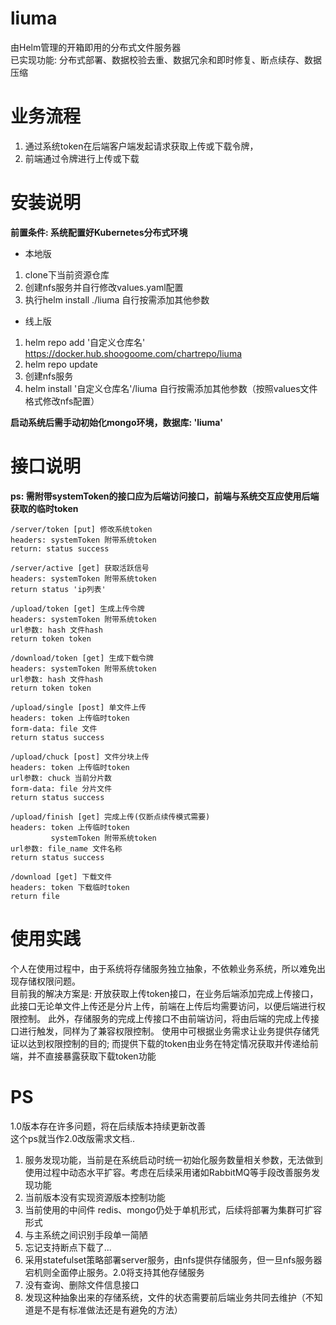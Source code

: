 # liuma
由Helm管理的开箱即用的分布式文件服务器  
已实现功能: 分布式部署、数据校验去重、数据冗余和即时修复、断点续存、数据压缩

# 业务流程

1. 通过系统token在后端客户端发起请求获取上传或下载令牌，
2. 前端通过令牌进行上传或下载

# 安装说明

**前置条件: 系统配置好Kubernetes分布式环境**

- 本地版  
1. clone下当前资源仓库
2. 创建nfs服务并自行修改values.yaml配置
3. 执行helm install ./liuma 自行按需添加其他参数

- 线上版  
1. helm repo add '自定义仓库名' https://docker.hub.shoogoome.com/chartrepo/liuma
2. helm repo update
3. 创建nfs服务
3. helm install '自定义仓库名'/liuma 自行按需添加其他参数（按照values文件格式修改nfs配置）

**启动系统后需手动初始化mongo环境，数据库: 'liuma'**

# 接口说明
**ps: 需附带systemToken的接口应为后端访问接口，前端与系统交互应使用后端获取的临时token**
```
/server/token [put] 修改系统token
headers: systemToken 附带系统token
return: status success
```
```
/server/active [get] 获取活跃信号
headers: systemToken 附带系统token
return status 'ip列表'
```
```
/upload/token [get] 生成上传令牌
headers: systemToken 附带系统token
url参数: hash 文件hash
return token token
```
```
/download/token [get] 生成下载令牌
headers: systemToken 附带系统token
url参数: hash 文件hash
return token token
```
```
/upload/single [post] 单文件上传
headers: token 上传临时token
form-data: file 文件
return status success
```
```
/upload/chuck [post] 文件分块上传
headers: token 上传临时token
url参数: chuck 当前分片数
form-data: file 分片文件
return status success
```
```
/upload/finish [get] 完成上传(仅断点续传模式需要)
headers: token 上传临时token  
         systemToken 附带系统token
url参数: file_name 文件名称
return status success
```
```
/download [get] 下载文件
headers: token 下载临时token
return file
```

# 使用实践
个人在使用过程中，由于系统将存储服务独立抽象，不依赖业务系统，所以难免出现存储权限问题。  
目前我的解决方案是: 开放获取上传token接口，在业务后端添加完成上传接口，此接口无论单文件上传还是分片上传，前端在上传后均需要访问，以便后端进行权限控制。
此外，存储服务的完成上传接口不由前端访问，将由后端的完成上传接口进行触发，同样为了兼容权限控制。
使用中可根据业务需求让业务提供存储凭证以达到权限控制的目的; 而提供下载的token由业务在特定情况获取并传递给前端，并不直接暴露获取下载token功能

# PS
1.0版本存在许多问题，将在后续版本持续更新改善  
这个ps就当作2.0改版需求文档..
1. 服务发现功能，当前是在系统启动时统一初始化服务数量相关参数，无法做到使用过程中动态水平扩容。考虑在后续采用诸如RabbitMQ等手段改善服务发现功能
2. 当前版本没有实现资源版本控制功能
3. 当前使用的中间件 redis、mongo仍处于单机形式，后续将部署为集群可扩容形式
4. 与主系统之间识别手段单一简陋
5. 忘记支持断点下载了...
6. 采用statefulset策略部署server服务，由nfs提供存储服务，但一旦nfs服务器宕机则全面停止服务。2.0将支持其他存储服务
7. 没有查询、删除文件信息接口
8. 发现这种抽象出来的存储系统，文件的状态需要前后端业务共同去维护（不知道是不是有标准做法还是有避免的方法）